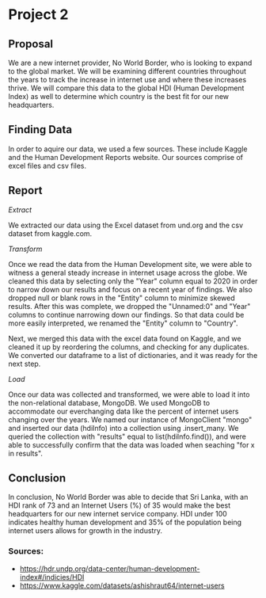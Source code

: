 # Project 2

## Proposal

We are a new internet provider, No World Border, who is looking to expand to the global market. We will be examining different countries throughout the years to track the increase in internet use and where these increases thrive. We will compare this data to the global HDI (Human Development Index) as well to determine which country is the best fit for our new headquarters.


## Finding Data

In order to aquire our data, we used a few sources. These include Kaggle and the Human Development Reports website. Our sources comprise of excel files and csv files. 


## Report

*Extract*

We extracted our data using the Excel dataset from und.org and the csv dataset from kaggle.com. 

*Transform*

Once we read the data from the Human Development site, we were able to witness a general steady increase in internet usage across the globe. We cleaned this data by selecting only the "Year" column equal to 2020 in order to narrow down our results and focus on a recent year of findings. We also dropped null or blank rows in the "Entity" column to minimize skewed results. After this was complete, we dropped the "Unnamed:0" and "Year" columns to continue narrowing down our findings. So that data could be more easily interpreted, we renamed the "Entity" column to "Country".  

Next, we merged this data with the excel data found on Kaggle, and we cleaned it up by reordering the columns, and checking for any duplicates. We converted our dataframe to a list of dictionaries, and it was ready for the next step.

*Load*

Once our data was collected and transformed, we were able to load it into the non-relational database, MongoDB. We used MongoDB to accommodate our everchanging data like the percent of internet users changing over the years. We named our instance of MongoClient "mongo" and inserted our data (hdiInfo) into a collection using .insert_many. We queried the collection with "results" equal to list(hdiInfo.find()), and were able to successfully confirm that the data was loaded when seaching "for x in results".

## Conclusion

In conclusion, No World Border was able to decide that Sri Lanka,  with an HDI rank of 73 and an Internet Users (%) of 35 would make the best headquarters for our new internet service company. HDI under 100 indicates healthy human development and 35% of the population being internet users allows for growth in the industry.


### Sources:
* https://hdr.undp.org/data-center/human-development-index#/indicies/HDI
* https://www.kaggle.com/datasets/ashishraut64/internet-users




